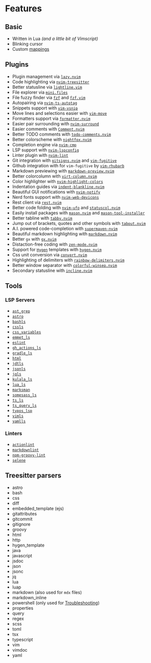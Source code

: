 # Features

## Basic

- Written in Lua _(and a little bit of Vimscript)_
- Blinking cursor
- Custom [mappings](./keymaps.md)

## Plugins

- Plugin management via [`lazy.nvim`](https://github.com/folke/lazy.nvim)
- Code highlighting via [`nvim-treesitter`](https://github.com/nvim-treesitter/nvim-treesitter)
- Better statusline via [`lightline.vim`](https://github.com/itchyny/lightline.vim)
- File explorer via [`mini.files`](https://github.com/echasnovski/mini.files)
- File fuzzy finder via [`fzf`](https://github.com/junegunn/fzf) and
  [`fzf.vim`](https://github.com/junegunn/fzf.vim)
- Autopairing via [`nvim-ts-autotag`](https://github.com/windwp/nvim-ts-autotag)
- Snippets support with [`vim-vsnip`](https://github.com/hrsh7th/vim-vsnip)
- Move lines and selections easier with [`vim-move`](https://github.com/matze/vim-move)
- Formatters support via [`formatter.nvim`](https://github.com/mhartington/formatter.nvim)
- Easier pair surrounding with [`nvim-surround`](https://github.com/kylechui/nvim-surround)
- Easier comments with [`Comment.nvim`](https://github.com/numToStr/Comment.nvim)
- Better TODO comments with [`todo-comments.nvim`](https://github.com/folke/todo-comments.nvim/)
- Better colorscheme with [`nightfox.nvim`](https://github.com/EdenEast/nightfox.nvim)
- Completion engine via [`nvim-cmp`](https://github.com/hrsh7th/nvim-cmp/)
- LSP support with [`nvim-lspconfig`](https://github.com/neovim/nvim-lspconfig)
- Linter plugin with [`nvim-lint`](https://github.com/mfussenegger/nvim-lint)
- Git integration with [`gitsigns.nvim`](https://github.com/lewis6991/gitsigns.nvim)
  and [`vim-fugitive`](https://github.com/tpope/vim-fugitive)
- Github integration with for `vim-fugitive` by [`vim-rhubarb`](https://github.com/tpope/vim-rhubarb)
- Markdown previewing with [`markdown-preview.nvim`](https://github.com/iamcco/markdown-preview.nvim)
- Better colorcolumn with [`virt-column.nvim`](https://github.com/lukas-reineke/virt-column.nvim)
- Color highlighter with [`nvim-highlight-colors`](https://github.com/brenoprata10/nvim-highlight-colors)
- Indentation guides via [`indent-blankline.nvim`](https://github.com/lukas-reineke/indent-blankline.nvim)
- Beautiful GUI notifications with [`nvim-notify`](https://github.com/rcarriga/nvim-notify)
- Nerd fonts support with [`nvim-web-devicons`](https://github.com/nvim-tree/nvim-web-devicons)
- Rest client via [`rest.nvim`](https://github.com/rest-nvim/rest.nvim)
- Better code folding with [`nvim-ufo`](https://github.com/kevinhwang91/nvim-ufo)
  and [`statuscol.nvim`](https://github.com/luukvbaal/statuscol.nvim)
- Easily install packages with [`mason.nvim`](https://github.com/williamboman/mason.nvim)
  and [`mason-tool-installer`](https://github.com/WhoIsSethDaniel/mason-tool-installer.nvim)
- Better tabline with [`tabby.nvim`](https://github.com/nanozuki/tabby.nvim)
- Jump out of brackets, quotes and other symbols with [`tabout.nvim`](https://github.com/abecodes/tabout.nvim)
- A.I. powered code-completion with [`supermaven-nvim`](https://github.com/supermaven-inc/supermaven-nvim)
- Beautiful markdown highlighting with [`markdown.nvim`](https://github.com/MeanderingProgrammer/markdown.nvim)
- Better `gx` with [`gx.nvim`](https://github.com/chrishrb/gx.nvim)
- Distaction-free coding with [`zen-mode.nvim`](https://github.com/folke/zen-mode.nvim)
- Support for [`Hygen`](https://github.com/jondot/hygen) templates with
  [`hygen.nvim`](https://github.com/Hdoc1509/hygen.nvim)
- Css unit conversion via [`convert.nvim`](https://github.com/cjodo/convert.nvim)
- Highlighting of delimiters with [`rainbow-delimiters.nvim`](https://gitlab.com/HiPhish/rainbow-delimiters.nvim)
- Better window separator with [`colorful-winsep.nvim`](https://github.com/nvim-zh/colorful-winsep.nvim)
- Secondary statusline with [`incline.nvim`](https://github.com/b0o/incline.nvim)

## Tools

### LSP Servers

- [`ast_grep`](https://ast-grep.github.io/)
- [`astro`](https://github.com/withastro/language-tools/tree/main/packages/language-server)
- [`bashls`](https://github.com/bash-lsp/bash-language-server)
- [`cssls`](https://github.com/hrsh7th/vscode-langservers-extracted)
- [`css_variables`](https://github.com/vunguyentuan/vscode-css-variables/tree/master/packages/css-variables-language-server)
- [`emmet_ls`](https://github.com/aca/emmet-ls)
- [`eslint`](https://github.com/hrsh7th/vscode-langservers-extracted)
- [`gh_actions_ls`](https://github.com/lttb/gh-actions-language-server)
- [`gradle_ls`](https://github.com/microsoft/vscode-gradle)
- [`html`](https://github.com/hrsh7th/vscode-langservers-extracted)
- [`jdtls`](https://projects.eclipse.org/projects/eclipse.jdt.ls)
- [`jsonls`](https://github.com/hrsh7th/vscode-langservers-extracted)
- [`jqls`](https://github.com/wader/jq-lsp)
- [`kulala_ls`](https://github.com/mistweaverco/kulala-ls)
- [`lua_ls`](https://github.com/luals/lua-language-server)
- [`marksman`](https://github.com/artempyanykh/marksman)
- [`somesass_ls`](https://github.com/wkillerud/some-sass/tree/main/packages/language-server)
- [`ts_ls`](https://github.com/typescript-language-server/typescript-language-server)
- [`ts_query_ls`](https://github.com/ribru17/ts_query_ls)
- [`typos_lsp`](https://github.com/tekumara/typos-lsp)
- [`vimls`](https://github.com/iamcco/vim-language-server)
- [`yamlls`](https://github.com/redhat-developer/yaml-language-server)

### Linters

- [`actionlint`](https://github.com/rhysd/actionlint)
- [`markdownlint`](https://github.com/DavidAnson/markdownlint)
- [`npm-groovy-lint`](https://github.com/nvuillam/npm-groovy-lint)
- [`selene`](https://github.com/Kampfkarren/selene)

## Treesitter parsers

- astro
- bash
  <!-- - c (required) -->
  <!-- - cpp (required) -->
- css
- diff
- embedded_template (ejs)
- gitattributes
- gitcommit
- gitignore
- groovy
- html
- http
- hygen_template
- java
- javascript
- jsdoc
- json
- jsonc
- jq
- lua
- luap
- markdown (also used for `mdx` files)
- markdown_inline
- powershell (only used for [Troubleshooting](./troubleshooting.md))
- properties
- query
- regex
- scss
- toml
- tsx
- typescript
- vim
- vimdoc
- yaml
